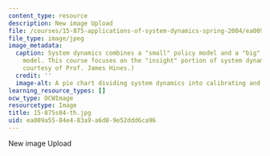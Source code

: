```yaml
---
content_type: resource
description: New image Upload
file: /courses/15-875-applications-of-system-dynamics-spring-2004/ea009a5584e483a9a6d89e52ddd6ca96_15-875s04-th.jpg
file_type: image/jpeg
image_metadata:
  caption: System dynamics combines a "small" policy model and a "big" calibrated
    model. This course focuses on the "insight" portion of system dynamics. (Image
    courtesy of Prof. James Hines.)
  credit: ''
  image-alt: A pie chart dividing system dynamics into calibrating and insight.
learning_resource_types: []
ocw_type: OCWImage
resourcetype: Image
title: 15-875s04-th.jpg
uid: ea009a55-84e4-83a9-a6d8-9e52ddd6ca96
---
```

New image Upload